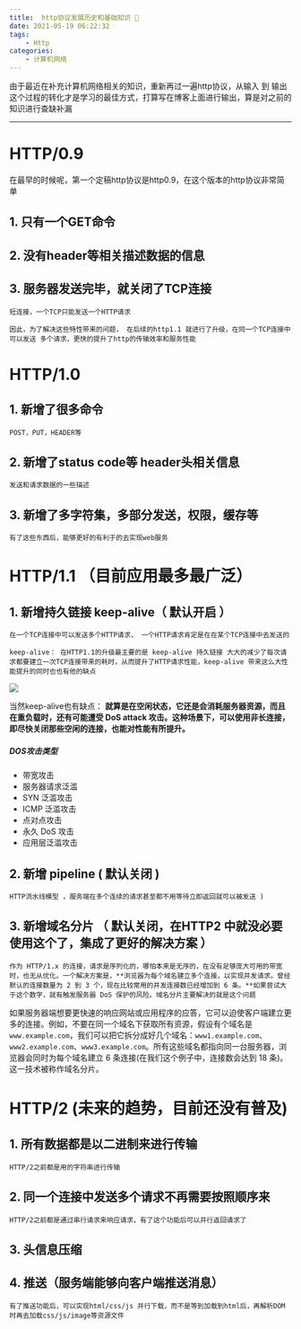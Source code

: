 ```yaml
---
title:  http协议发展历史和基础知识 📖
date: 2021-05-19 06:22:32
tags: 
    - Http
categories: 
    - 计算机网络
---
```




由于最近在补充计算机网络相关的知识，重新再过一遍http协议，从输入 到 输出 这个过程的转化才是学习的最佳方式，打算写在博客上面进行输出，算是对之前的知识进行查缺补漏

---

# HTTP/0.9

在最早的时候呢，第一个定稿http协议是http0.9，在这个版本的http协议非常简单

## 1. 只有一个GET命令

## 2. 没有header等相关描述数据的信息 

## 3. 服务器发送完毕，就关闭了TCP连接 

    短连接，一个TCP只能发送一个HTTP请求 

    因此，为了解决这些特性带来的问题， 在后续的http1.1 就进行了升级，在同一个TCP连接中可以发送 多个请求，更快的提升了http的传输效率和服务性能


# HTTP/1.0

## 1. 新增了很多命令

	POST，PUT，HEADER等

## 2. 新增了status code等 header头相关信息

	发送和请求数据的一些描述

## 3. 新增了多字符集，多部分发送，权限，缓存等

	有了这些东西后，能够更好的有利于的去实现web服务

# HTTP/1.1 （目前应用最多最广泛）

## 1. 新增持久链接 keep-alive（ 默认开启 ）

    在一个TCP连接中可以发送多个HTTP请求， 一个HTTP请求肯定是在在某个TCP连接中去发送的

    keep-alive： 在HTTP1.1的升级最主要的是 keep-alive 持久链接 大大的减少了每次请求都要建立一次TCP连接带来的耗时，从而提升了HTTP请求性能，keep-alive 带来这么大性能提升的同时也也有他的缺点

![](http://cdn.chrischen.top/blog/Ph3PSc.jpg)


当然keep-alive也有缺点： **就算是在空闲状态，它还是会消耗服务器资源，而且在重负载时，还有可能遭受 DoS attack 攻击。这种场景下，可以使用非长连接，即尽快关闭那些空闲的连接，也能对性能有所提升。**

##### DOS攻击类型

- 带宽攻击
- 服务器请求泛滥
- SYN 泛滥攻击
- ICMP 泛滥攻击
- 点对点攻击
- 永久 DoS 攻击
- 应用层泛滥攻击


## 2.  新增 pipeline ( 默认关闭 )

	HTTP流水线模型 ，服务端在多个连续的请求甚至都不用等待立即返回就可以被发送 )

## 3. 新增域名分片 （ 默认关闭，在HTTP2 中就没必要使用这个了，集成了更好的解决方案 ）

    作为 HTTP/1.x 的连接，请求是序列化的，哪怕本来是无序的，在没有足够庞大可用的带宽时，也无从优化。一个解决方案是，**浏览器为每个域名建立多个连接，以实现并发请求。曾经默认的连接数量为 2 到 3 个，现在比较常用的并发连接数已经增加到 6 条。**如果尝试大于这个数字，就有触发服务器 DoS 保护的风险。域名分片主要解决的就是这个问题

如果服务器端想要更快速的响应网站或应用程序的应答，它可以迫使客户端建立更多的连接。例如，不要在同一个域名下获取所有资源，假设有个域名是 `www.example.com`，我们可以把它拆分成好几个域名：`www1.example.com`、`www2.example.com`、`www3.example.com`。所有这些域名都指向同一台服务器，浏览器会同时为每个域名建立 6 条连接(在我们这个例子中，连接数会达到 18 条)。这一技术被称作域名分片。

# HTTP/2 (未来的趋势，目前还没有普及)

## 1. 所有数据都是以二进制来进行传输 

	HTTP/2之前都是用的字符串进行传输

## 2. 同一个连接中发送多个请求不再需要按照顺序来

 	HTTP/2之前都是通过串行请求来响应请求，有了这个功能后可以并行返回请求了

## 3. 头信息压缩

## 4. 推送（服务端能够向客户端推送消息）

	有了推送功能后，可以实现html/css/js 并行下载，而不是等到加载到html后，再解析DOM时再去加载css/js/image等资源文件


